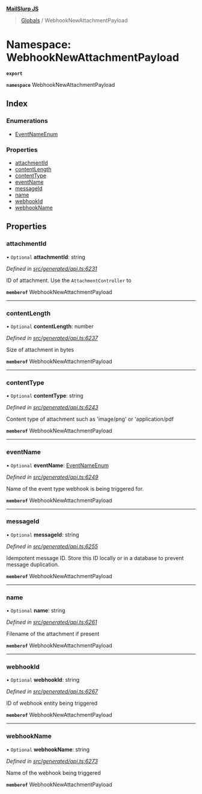 **[MailSlurp JS](../README.md)**

> [Globals](../README.md) / WebhookNewAttachmentPayload

# Namespace: WebhookNewAttachmentPayload

**`export`** 

**`namespace`** WebhookNewAttachmentPayload

## Index

### Enumerations

* [EventNameEnum](../enums/webhooknewattachmentpayload.eventnameenum.md)

### Properties

* [attachmentId](webhooknewattachmentpayload.md#attachmentid)
* [contentLength](webhooknewattachmentpayload.md#contentlength)
* [contentType](webhooknewattachmentpayload.md#contenttype)
* [eventName](webhooknewattachmentpayload.md#eventname)
* [messageId](webhooknewattachmentpayload.md#messageid)
* [name](webhooknewattachmentpayload.md#name)
* [webhookId](webhooknewattachmentpayload.md#webhookid)
* [webhookName](webhooknewattachmentpayload.md#webhookname)

## Properties

### attachmentId

• `Optional` **attachmentId**: string

*Defined in [src/generated/api.ts:6231](https://github.com/mailslurp/mailslurp-client/blob/ad6aa3d/src/generated/api.ts#L6231)*

ID of attachment. Use the `AttachmentController` to

**`memberof`** WebhookNewAttachmentPayload

___

### contentLength

• `Optional` **contentLength**: number

*Defined in [src/generated/api.ts:6237](https://github.com/mailslurp/mailslurp-client/blob/ad6aa3d/src/generated/api.ts#L6237)*

Size of attachment in bytes

**`memberof`** WebhookNewAttachmentPayload

___

### contentType

• `Optional` **contentType**: string

*Defined in [src/generated/api.ts:6243](https://github.com/mailslurp/mailslurp-client/blob/ad6aa3d/src/generated/api.ts#L6243)*

Content type of attachment such as 'image/png' or 'application/pdf

**`memberof`** WebhookNewAttachmentPayload

___

### eventName

• `Optional` **eventName**: [EventNameEnum](../enums/webhooknewattachmentpayload.eventnameenum.md)

*Defined in [src/generated/api.ts:6249](https://github.com/mailslurp/mailslurp-client/blob/ad6aa3d/src/generated/api.ts#L6249)*

Name of the event type webhook is being triggered for.

**`memberof`** WebhookNewAttachmentPayload

___

### messageId

• `Optional` **messageId**: string

*Defined in [src/generated/api.ts:6255](https://github.com/mailslurp/mailslurp-client/blob/ad6aa3d/src/generated/api.ts#L6255)*

Idempotent message ID. Store this ID locally or in a database to prevent message duplication.

**`memberof`** WebhookNewAttachmentPayload

___

### name

• `Optional` **name**: string

*Defined in [src/generated/api.ts:6261](https://github.com/mailslurp/mailslurp-client/blob/ad6aa3d/src/generated/api.ts#L6261)*

Filename of the attachment if present

**`memberof`** WebhookNewAttachmentPayload

___

### webhookId

• `Optional` **webhookId**: string

*Defined in [src/generated/api.ts:6267](https://github.com/mailslurp/mailslurp-client/blob/ad6aa3d/src/generated/api.ts#L6267)*

ID of webhook entity being triggered

**`memberof`** WebhookNewAttachmentPayload

___

### webhookName

• `Optional` **webhookName**: string

*Defined in [src/generated/api.ts:6273](https://github.com/mailslurp/mailslurp-client/blob/ad6aa3d/src/generated/api.ts#L6273)*

Name of the webhook being triggered

**`memberof`** WebhookNewAttachmentPayload
